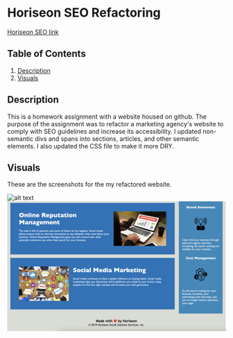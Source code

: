 # Horiseon SEO Refactoring

[Horiseon SEO link](https://magdalenaperry.github.io/code-refactor-horiseon/)

## Table of Contents
1. [Description](#description)
2. [Visuals](#visuals)

## Description

This is a homework assignment with a website housed on github. The purpose of the assignment was to refactor a marketing agency's website to comply with SEO guidelines and increase its accessibility. I updated non-semantic divs and spans into sections, articles, and other semantic elements. I also updated the CSS file to make it more DRY. 

## Visuals
These are the screenshots for the my refactored website.

![alt text](/assets/images/horiseon-refactor-website1.png)
![alt text](/assets/images/horiseon-refactor-website2.png)
